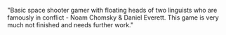 "Basic space shooter gamer with floating heads of two linguists who are famously in conflict - Noam Chomsky & Daniel Everett. 
This game is very much not finished and needs further work."
